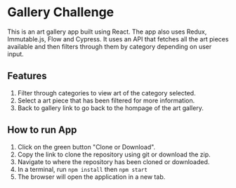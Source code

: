 # Gallery Challenge

This is an art gallery app built using React. The app also uses Redux, Immutable.js, Flow and Cypress. It uses an API that fetches all the art pieces available and then filters through them by category depending on user input.

## Features

1.  Filter through categories to view art of the category selected.
2.  Select a art piece that has been filtered for more information.
3.  Back to gallery link to go back to the hompage of the art gallery.

## How to run App

1.  Click on the green button "Clone or Download".
2.  Copy the link to clone the repository using git or download the zip.
3.  Navigate to where the repository has been cloned or downloaded.
4.  In a terminal, run `npm install` then `npm start`
5.  The browser will open the application in a new tab.
